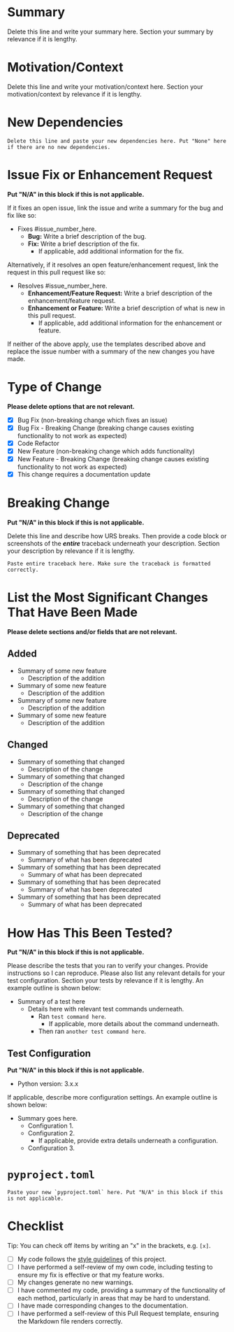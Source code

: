 # Summary

Delete this line and write your summary here. Section your summary by relevance if it is lengthy.

# Motivation/Context

Delete this line and write your motivation/context here. Section your motivation/context by relevance if it is lengthy.

# New Dependencies

```
Delete this line and paste your new dependencies here. Put "None" here if there are no new dependencies.
```

# Issue Fix or Enhancement Request

**Put "N/A" in this block if this is not applicable.**

If it fixes an open issue, link the issue and write a summary for the bug and fix like so:

- Fixes #issue_number_here.
  - **Bug:** Write a brief description of the bug.
  - **Fix:** Write a brief description of the fix.
    - If applicable, add additional information for the fix.

Alternatively, if it resolves an open feature/enhancement request, link the request in this pull request like so:

- Resolves #issue_number_here.
  - **Enhancement/Feature Request:** Write a brief description of the enhancement/feature request.
  - **Enhancement or Feature:** Write a brief description of what is new in this pull request.
    - If applicable, add additional information for the enhancement or feature.

If neither of the above apply, use the templates described above and replace the issue number with a summary of the new changes you have made.

# Type of Change

**Please delete options that are not relevant.**

- [x] Bug Fix (non-breaking change which fixes an issue)
- [x] Bug Fix - Breaking Change (breaking change causes existing functionality to not work as expected)
- [x] Code Refactor
- [x] New Feature (non-breaking change which adds functionality)
- [x] New Feature - Breaking Change (breaking change causes existing functionality to not work as expected)
- [x] This change requires a documentation update

# Breaking Change

**Put "N/A" in this block if this is not applicable.**

Delete this line and describe how URS breaks. Then provide a code block or screenshots of the **_entire_** traceback underneath your description. Section your description by relevance if it is lengthy.

```
Paste entire traceback here. Make sure the traceback is formatted correctly.
```

# List the Most Significant Changes That Have Been Made

**Please delete sections and/or fields that are not relevant.**

## Added

- Summary of some new feature
  - Description of the addition
- Summary of some new feature
  - Description of the addition
- Summary of some new feature
  - Description of the addition
- Summary of some new feature
  - Description of the addition

## Changed

- Summary of something that changed
  - Description of the change
- Summary of something that changed
  - Description of the change
- Summary of something that changed
  - Description of the change
- Summary of something that changed
  - Description of the change

## Deprecated

- Summary of something that has been deprecated
  - Summary of what has been deprecated
- Summary of something that has been deprecated
  - Summary of what has been deprecated
- Summary of something that has been deprecated
  - Summary of what has been deprecated
- Summary of something that has been deprecated
  - Summary of what has been deprecated

# How Has This Been Tested?

**Put "N/A" in this block if this is not applicable.**

Please describe the tests that you ran to verify your changes. Provide instructions so I can reproduce. Please also list any relevant details for your test configuration. Section your tests by relevance if it is lengthy. An example outline is shown below:

- Summary of a test here
  - Details here with relevant test commands underneath.
    - Ran `test command here`.
      - If applicable, more details about the command underneath.
    - Then ran `another test command here`.

## Test Configuration

**Put "N/A" in this block if this is not applicable.**

- Python version: 3.x.x

If applicable, describe more configuration settings. An example outline is shown below:

- Summary goes here.
  - Configuration 1.
  - Configuration 2.
    - If applicable, provide extra details underneath a configuration.
  - Configuration 3.

# `pyproject.toml`

```
Paste your new `pyproject.toml` here. Put "N/A" in this block if this is not applicable.
```

# Checklist

Tip: You can check off items by writing an "x" in the brackets, e.g. `[x]`.

- [ ] My code follows the [style guidelines][style guide] of this project.
- [ ] I have performed a self-review of my own code, including testing to ensure my fix is effective or that my feature works.
- [ ] My changes generate no new warnings.
- [ ] I have commented my code, providing a summary of the functionality of each method, particularly in areas that may be hard to understand.
- [ ] I have made corresponding changes to the documentation.
- [ ] I have performed a self-review of this Pull Request template, ensuring the Markdown file renders correctly.

<!-- LINKS -->

[style guide]: STYLE_GUIDE.md
